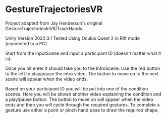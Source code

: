 # GestureTrajectoriesVR

Project adapted from Jay Henderson's original GestureTrajectoriesInVR/TrackHands.

Unity Version 2022.3.1
Tested Using Oculus Quest 2 in Rift mode (connected to a PC)

Start from the InputScene and input a participant ID (doesn't matter what it is).

Once you hit enter it should take you to the IntroScene. Use the red button to the 
left to play/pause the intro video. The button to move on to the next scene will
appear when the video ends.

Based on your participant ID you will be put into one of the condition scenes. 
Here you will be shown another video explaining the condition and a play/pause button. 
The button to move on will appear when the video ends and then you will cycle through 
the required gestures. To complete a gesture use either a point or pinch hand pose to 
draw the required shape.